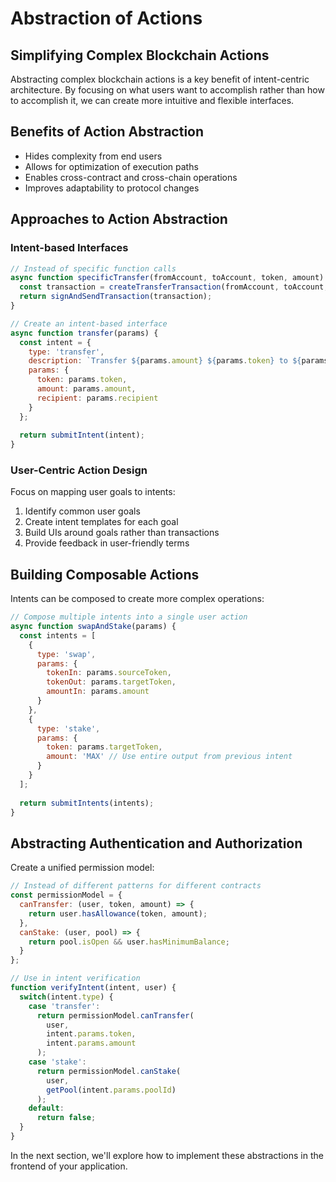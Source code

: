 
# Abstraction of Actions

## Simplifying Complex Blockchain Actions

Abstracting complex blockchain actions is a key benefit of intent-centric architecture. By focusing on what users want to accomplish rather than how to accomplish it, we can create more intuitive and flexible interfaces.

## Benefits of Action Abstraction

- Hides complexity from end users
- Allows for optimization of execution paths
- Enables cross-contract and cross-chain operations
- Improves adaptability to protocol changes

## Approaches to Action Abstraction

### Intent-based Interfaces

```javascript
// Instead of specific function calls
async function specificTransfer(fromAccount, toAccount, token, amount) {
  const transaction = createTransferTransaction(fromAccount, toAccount, token, amount);
  return signAndSendTransaction(transaction);
}

// Create an intent-based interface
async function transfer(params) {
  const intent = {
    type: 'transfer',
    description: `Transfer ${params.amount} ${params.token} to ${params.recipient}`,
    params: {
      token: params.token,
      amount: params.amount,
      recipient: params.recipient
    }
  };
  
  return submitIntent(intent);
}
```

### User-Centric Action Design

Focus on mapping user goals to intents:

1. Identify common user goals
2. Create intent templates for each goal
3. Build UIs around goals rather than transactions
4. Provide feedback in user-friendly terms

## Building Composable Actions

Intents can be composed to create more complex operations:

```javascript
// Compose multiple intents into a single user action
async function swapAndStake(params) {
  const intents = [
    {
      type: 'swap',
      params: {
        tokenIn: params.sourceToken,
        tokenOut: params.targetToken,
        amountIn: params.amount
      }
    },
    {
      type: 'stake',
      params: {
        token: params.targetToken,
        amount: 'MAX' // Use entire output from previous intent
      }
    }
  ];
  
  return submitIntents(intents);
}
```

## Abstracting Authentication and Authorization

Create a unified permission model:

```javascript
// Instead of different patterns for different contracts
const permissionModel = {
  canTransfer: (user, token, amount) => {
    return user.hasAllowance(token, amount);
  },
  canStake: (user, pool) => {
    return pool.isOpen && user.hasMinimumBalance;
  }
};

// Use in intent verification
function verifyIntent(intent, user) {
  switch(intent.type) {
    case 'transfer':
      return permissionModel.canTransfer(
        user, 
        intent.params.token, 
        intent.params.amount
      );
    case 'stake':
      return permissionModel.canStake(
        user,
        getPool(intent.params.poolId)
      );
    default:
      return false;
  }
}
```

In the next section, we'll explore how to implement these abstractions in the frontend of your application.
